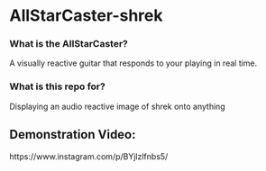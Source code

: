 # AllStarCaster-shrek

<h3> What is the AllStarCaster?</h2>
A visually reactive guitar that responds to your playing in real time.

<h3> What is this repo for?</h3>
Displaying an audio reactive image of shrek onto anything

<h2>Demonstration Video:</h2>
https://www.instagram.com/p/BYjlzlfnbs5/
